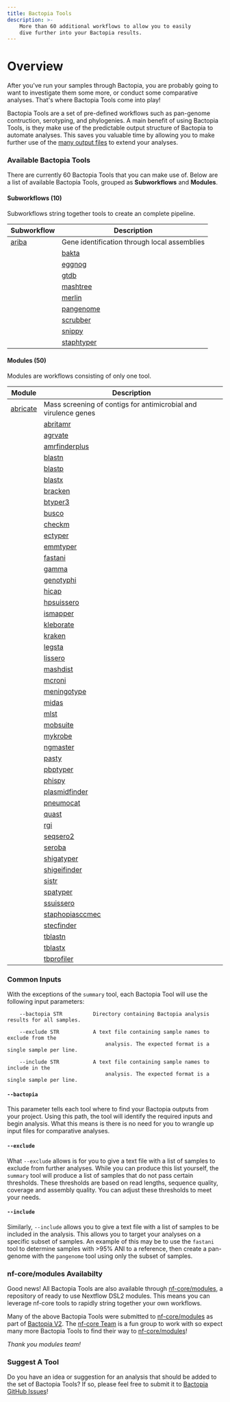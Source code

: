 ```yaml
---
title: Bactopia Tools
description: >-
    More than 60 additional workflows to allow you to easily
    dive further into your Bactopia results.
---
```

# Overview

After you've run your samples through Bactopia, you are probably going to want to
investigate them some more, or conduct some comparative analyses. That's where
Bactopia Tools come into play!

Bactopia Tools are a set of pre-defined workflows such as pan-genome contruction,
serotyping, and phylogenies. A main benefit of using Bactopia Tools, is they make
use of the predictable output structure of Bactopia to automate analyses. This saves
you valuable time by allowing you to make further use of the 
[many output files](../full-guide.md) to extend your analyses.

### Available Bactopia Tools
There are currently 60 Bactopia Tools that you can make use of.
Below are a list of available Bactopia Tools, grouped as __Subworkflows__ and __Modules__. 

#### Subworkflows (10)

Subworkflows string together tools to create an complete pipeline.  

| Subworkflow | Description |
|-------------|-------------|
| [ariba](ariba.md) | Gene identification through local assemblies |
    | [bakta](bakta.md) | Rapid annotation of bacterial genomes and plasmids |
    | [eggnog](eggnog.md) | Functional annotation of proteins using orthologous groups and phylogenies |
    | [gtdb](gtdb.md) | Identify marker genes and assign taxonomic classifications |
    | [mashtree](mashtree.md) | Quickly create a tree using Mash distances |
    | [merlin](merlin.md) | MinmER assisted species-specific bactopia tool seLectIoN |
    | [pangenome](pangenome.md) | Pangenome analysis with optional core-genome phylogeny |
    | [scrubber](scrubber.md) | Scrub human reads from FASTQ files |
    | [snippy](snippy.md) | Rapid variant calling from Illumina sequence reads with optional core-SNP phylogeny |
    | [staphtyper](staphtyper.md) | Determine the agr, spa and SCCmec types for _Staphylococcus aureus_ genomes |
    

#### Modules  (50)

Modules are workflows consisting of only one tool.

| Module | Description |
|-------------|-------------|
| [abricate](abricate.md) | Mass screening of contigs for antimicrobial and virulence genes |
    | [abritamr](abritamr.md) | A NATA accredited tool for reporting the presence of antimicrobial resistance genes |
    | [agrvate](agrvate.md) | Rapid identification of Staphylococcus aureus agr locus type and agr operon variants. |
    | [amrfinderplus](amrfinderplus.md) | Identify antimicrobial resistance in genes or proteins |
    | [blastn](blastn.md) | Search against nucleotide BLAST databases using nucleotide queries |
    | [blastp](blastp.md) | Search against protein BLAST databases using protein queries |
    | [blastx](blastx.md) | Search against protein BLAST databases using translated nucleotide queries |
    | [bracken](bracken.md) | Estimate taxonomic abundance of samples from Kraken2 results |
    | [btyper3](btyper3.md) | Taxonomic classification of Bacillus cereus group isolates |
    | [busco](busco.md) | Assembly completeness based on evolutionarily informed expectations |
    | [checkm](checkm.md) | Assess the assembly quality of your samples |
    | [ectyper](ectyper.md) | In-silico prediction of _Escherichia coli_ serotype |
    | [emmtyper](emmtyper.md) | emm-typing of _Streptococcus pyogenes_ assemblies |
    | [fastani](fastani.md) | fast alignment-free computation of whole-genome Average Nucleotide Identity (ANI) |
    | [gamma](gamma.md) | Identification, classification, and annotation of translated gene matches |
    | [genotyphi](genotyphi.md) | Salmonella Typhi genotyping with Mykrobe outputs |
    | [hicap](hicap.md) | Identify cap locus serotype and structure in your _Haemophilus influenzae_ assemblies |
    | [hpsuissero](hpsuissero.md) | Serotype prediction of _Haemophilus parasuis_ assemblies |
    | [ismapper](ismapper.md) | Identify insertion sites positions in bacterial genomes |
    | [kleborate](kleborate.md) | Screening Klebsiella genome assemblies for MLST, sub-species, and other related genes of interest |
    | [kraken](kraken.md) | Taxonomic classifications of sequence reads |
    | [legsta](legsta.md) | Typing of Legionella pneumophila assemblies |
    | [lissero](lissero.md) | Serogroup typing prediction for _Listeria monocytogenes_ |
    | [mashdist](mashdist.md) | Calculate Mash distances between sequences |
    | [mcroni](mcroni.md) | Sequence variation in mcr-1 genes (mobilized colistin resistance) |
    | [meningotype](meningotype.md) | Serotyping of Neisseria meningitidis |
    | [midas](midas.md) | Estimate species abundances from FASTQ files |
    | [mlst](mlst.md) | Automatic MLST calling from assembled contigs |
    | [mobsuite](mobsuite.md) | Reconstruct and annotate plasmids in bacterial assemblies |
    | [mykrobe](mykrobe.md) | Antimicrobial resistance detection for specific species |
    | [ngmaster](ngmaster.md) | Multi-antigen sequence typing for _Neisseria gonorrhoeae_ |
    | [pasty](pasty.md) | in silico serogrouping of Pseudomonas aeruginosa isolates |
    | [pbptyper](pbptyper.md) | Penicillin Binding Protein (PBP) typer for Streptococcus pneumoniae |
    | [phispy](phispy.md) | Predict prophages in bacterial genomes |
    | [plasmidfinder](plasmidfinder.md) | Plasmid identification from assemblies |
    | [pneumocat](pneumocat.md) | Assign capsular type to Streptococcus pneumoniae from sequence reads |
    | [quast](quast.md) | A module for assessing the quality of assembled contigs |
    | [rgi](rgi.md) | Predict antibiotic resistance from assemblies |
    | [seqsero2](seqsero2.md) | Salmonella serotype prediction from reads or assemblies |
    | [seroba](seroba.md) | Serotyping of Streptococcus pneumoniae from sequence reads |
    | [shigatyper](shigatyper.md) | Shigella serotype from Illumina or Oxford Nanopore reads |
    | [shigeifinder](shigeifinder.md) | Shigella and EIEC serotyping from assemblies |
    | [sistr](sistr.md) | Serovar prediction of Salmonella assemblies |
    | [spatyper](spatyper.md) | Computational method for finding spa types in _Staphylococcus aureus_ |
    | [ssuissero](ssuissero.md) | Serotype prediction of _Streptococcus suis_ assemblies |
    | [staphopiasccmec](staphopiasccmec.md) | Primer based SCCmec typing of _Staphylococcus aureus_ genomes |
    | [stecfinder](stecfinder.md) | Serotype of Shigatoxin producing E. coli using Illumina reads or assemblies |
    | [tblastn](tblastn.md) | Search against translated nucleotide BLAST databases using protein queries |
    | [tblastx](tblastx.md) | Search against translated nucleotide databases using a translated nucleotide query |
    | [tbprofiler](tbprofiler.md) | Detect resistance and lineages of _Mycobacterium tuberculosis_ genomes |
    

### Common Inputs

With the exceptions of the `summary` tool, each Bactopia Tool will use the following 
input parameters:
```
    --bactopia STR          Directory containing Bactopia analysis results for all samples.

    --exclude STR           A text file containing sample names to exclude from the
                                analysis. The expected format is a single sample per line.

    --include STR           A text file containing sample names to include in the
                                analysis. The expected format is a single sample per line.
```

#### `--bactopia`

This parameter tells each tool where to find your Bactopia outputs from your project. 
Using this path, the tool will identify the required inputs and begin analysis. What 
this means is there is no need for you to wrangle up input files for comparative analyses.

#### `--exclude`

What `--exclude` allows is for you to give a text file with a list of samples to 
exclude from further analyses. While you can produce this list yourself, the
`summary` tool will produce a list of samples that do not pass certain thresholds.
These thresholds are based on read lengths, sequence quality, coverage and assembly
quality. You can adjust these thresholds to meet your needs.

#### `--include`

Similarly, `--include` allows you to give a text file with a list of samples to be 
included in the analysis. This allows you to target your analyses on a specific subset
of samples. An example of this may be to use the `fastani` tool to determine samples
with >95% ANI to a reference, then create a pan-genome with the `pangenome` tool using 
only the subset of samples.

### nf-core/modules Availabilty

Good news! All Bactopia Tools are also available through [nf-core/modules](https://github.com/nf-core/modules),
a repository of ready to use Nextflow DSL2 modules. This means you can leverage nf-core tools 
to rapidly string together your own workflows. 

Many of the above Bactopia Tools were submitted to [nf-core/modules](https://github.com/nf-core/modules) 
as part of [Bactopia V2](https://github.com/bactopia/bactopia/issues/233). The [nf-core Team](https://nf-co.re/about)
is a fun group to work with so expect many more Bactopia Tools to find their way to 
[nf-core/modules](https://github.com/nf-core/modules)!

_Thank you modules team!_

### Suggest A Tool

Do you have an idea or suggestion for an analysis that should be added to the set 
of Bactopia Tools? If so, please feel free to submit it to 
[Bactopia GitHub Issues](https://github.com/bactopia/bactopia/issues)!

